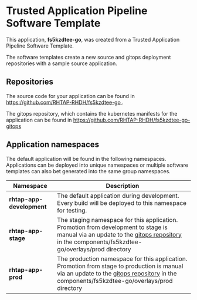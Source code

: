 # Trusted Application Pipeline Software Template

This application, **fs5kzdtee-go**, was created from a Trusted Application Pipeline Software Template.

The software templates create a new source and gitops deployment repositories with a sample source application. 

## Repositories

The source code for your application can be found in [https://github.com/RHTAP-RHDH/fs5kzdtee-go ](https://github.com/RHTAP-RHDH/fs5kzdtee-go ).
 
The gitops repository, which contains the kubernetes manifests for the application can be found in 
[https://github.com/RHTAP-RHDH/fs5kzdtee-go-gitops ](https://github.com/RHTAP-RHDH/fs5kzdtee-go-gitops ) 

## Application namespaces 

The default application will be found in the following namespaces. Applications can be deployed into unique namespaces or multiple software templates can also bet generated into the same group namespaces.  

|  Namespace   |  Description   |  
| -------- | -------- |   
| **rhtap-app-development** | The default application during development. Every build will be deployed to this namespace for testing. | 
| **rhtap-app-stage** | The staging namespace for this application. Promotion from development to stage is manual via an update to the [gitops repository](https://github.com/RHTAP-RHDH/fs5kzdtee-go-gitops ) in the components/fs5kzdtee-go/overlays/prod directory |  
| **rhtap-app-prod** | The production namespace for this application. Promotion from stage to production is manual via an update to the [gitops repository](https://github.com/RHTAP-RHDH/fs5kzdtee-go-gitops ) in the components/fs5kzdtee-go/overlays/prod directory | 